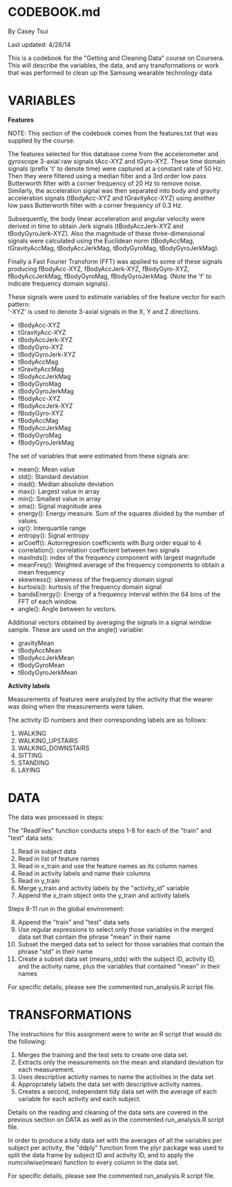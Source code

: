 # CODEBOOK.md

By Casey Tsui

Last updated: 4/26/14


This is a codebook for the "Getting and Cleaning Data" course on Coursera.
This will describe the variables, the data, and any transformations or work that was performed to clean up the Samsung wearable technology data


# VARIABLES

**Features**

NOTE: This section of the codebook comes from the features.txt that was supplied by the course.

The features selected for this database come from the accelerometer and gyroscope 3-axial raw signals tAcc-XYZ and tGyro-XYZ. These time domain signals (prefix 't' to denote time) were captured at a constant rate of 50 Hz. Then they were filtered using a median filter and a 3rd order low pass Butterworth filter with a corner frequency of 20 Hz to remove noise. Similarly, the acceleration signal was then separated into body and gravity acceleration signals (tBodyAcc-XYZ and tGravityAcc-XYZ) using another low pass Butterworth filter with a corner frequency of 0.3 Hz. 

Subsequently, the body linear acceleration and angular velocity were derived in time to obtain Jerk signals (tBodyAccJerk-XYZ and tBodyGyroJerk-XYZ). Also the magnitude of these three-dimensional signals were calculated using the Euclidean norm (tBodyAccMag, tGravityAccMag, tBodyAccJerkMag, tBodyGyroMag, tBodyGyroJerkMag). 

Finally a Fast Fourier Transform (FFT) was applied to some of these signals producing fBodyAcc-XYZ, fBodyAccJerk-XYZ, fBodyGyro-XYZ, fBodyAccJerkMag, fBodyGyroMag, fBodyGyroJerkMag. (Note the 'f' to indicate frequency domain signals). 

These signals were used to estimate variables of the feature vector for each pattern:  
'-XYZ' is used to denote 3-axial signals in the X, Y and Z directions.

- tBodyAcc-XYZ
- tGravityAcc-XYZ
- tBodyAccJerk-XYZ
- tBodyGyro-XYZ
- tBodyGyroJerk-XYZ
- tBodyAccMag
- tGravityAccMag
- tBodyAccJerkMag
- tBodyGyroMag
- tBodyGyroJerkMag
- fBodyAcc-XYZ
- fBodyAccJerk-XYZ
- fBodyGyro-XYZ
- fBodyAccMag
- fBodyAccJerkMag
- fBodyGyroMag
- fBodyGyroJerkMag

The set of variables that were estimated from these signals are: 

- mean(): Mean value
- std(): Standard deviation
- mad(): Median absolute deviation 
- max(): Largest value in array
- min(): Smallest value in array
- sma(): Signal magnitude area
- energy(): Energy measure. Sum of the squares divided by the number of values. 
- iqr(): Interquartile range 
- entropy(): Signal entropy
- arCoeff(): Autorregresion coefficients with Burg order equal to 4
- correlation(): correlation coefficient between two signals
- maxInds(): index of the frequency component with largest magnitude
- meanFreq(): Weighted average of the frequency components to obtain a mean frequency
- skewness(): skewness of the frequency domain signal 
- kurtosis(): kurtosis of the frequency domain signal 
- bandsEnergy(): Energy of a frequency interval within the 64 bins of the FFT of each window.
- angle(): Angle between to vectors.

Additional vectors obtained by averaging the signals in a signal window sample. These are used on the angle() variable:

- gravityMean
- tBodyAccMean
- tBodyAccJerkMean
- tBodyGyroMean
- tBodyGyroJerkMean


**Activity labels**

Measurements of features were analyzed by the activity that the wearer was doing when the measurements were taken.

The activity ID numbers and their corresponding labels are as follows:

1. WALKING
2. WALKING_UPSTAIRS
3. WALKING_DOWNSTAIRS
4. SITTING
5. STANDING
6. LAYING


# DATA #########################################################################
The data was processed in steps:

The "ReadFiles" function conducts steps 1-8 for each of the "train" and "test" data sets:

1. Read in subject data
2. Read in list of feature names
3. Read in x_train and use the feature names as its column names
4. Read in activity labels and name their columns
5. Read in y_train
6. Merge y_train and activity labels by the "activity_id" variable
7. Append the x_train object onto the y_train and activity labels

Steps 8-11 run in the global environment:

8. Append the "train" and "test" data sets
9. Use regular expressions to select only those variables in the merged data set that contain the phrase "mean" in their name
10. Subset the merged data set to select for those variables that contain the phrase "std" in their name
11. Create a subset data set (means_stds) with the subject ID, activity ID, and the activity name, plus the variables that contained "mean" in their names

For specific details, please see the commented run_analysis.R script file.


# TRANSFORMATIONS ##############################################################

The instructions for this assignment were to write an R script that would do the following:

1. Merges the training and the test sets to create one data set.
2. Extracts only the measurements on the mean and standard deviation for each measurement. 
3. Uses descriptive activity names to name the activities in the data set
4. Appropriately labels the data set with descriptive activity names. 
5. Creates a second, independent tidy data set with the average of each variable for each activity and each subject. 

Details on the reading and cleaning of the data sets are covered in the previous section on DATA as well as in the commented run_analysis.R script file.

In order to produce a tidy data set with the averages of all the variables per subject per activity, the "ddply" function from the plyr package was used to split the data frame by subject ID and activity ID, and to apply the numcolwise(mean) function to every column in the data set.

For specific details, please see the commented run_analysis.R script file.



